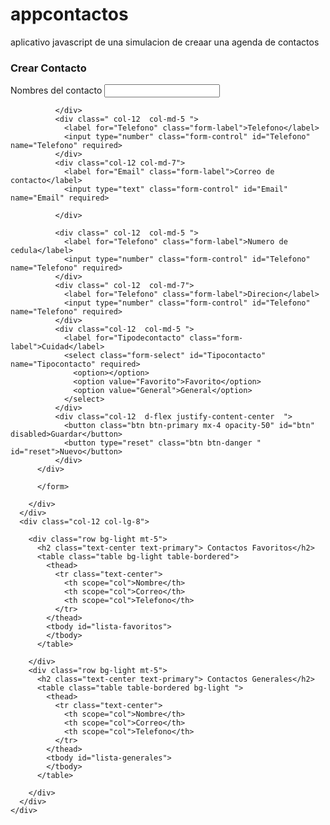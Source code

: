 # appcontactos
aplicativo javascript de una simulacion de creaar  una agenda de contactos


<div class="container">
    <div class="row">
      <div class="col-12 col-md-6">
        <div class="row justify-content-center">
          <div class="col-8 col-md-6 col-lg-10 form_content bg-light">
            <form class="row g-3 needs-validation my-4 " id="form">
              <h3 class="text-center text-primary"> Crear Contacto</h3>
              <div class="col-12 col-md-7">
                <label for="Nombre" class="form-label">Nombres del contacto</label>
                <input type="text" class="form-control" id="Nombre" name="Nombre" required>

              </div>
              <div class=" col-12  col-md-5 ">
                <label for="Telefono" class="form-label">Telefono</label>
                <input type="number" class="form-control" id="Telefono" name="Telefono" required>
              </div>
              <div class="col-12 col-md-7">
                <label for="Email" class="form-label">Correo de contacto</label>
                <input type="text" class="form-control" id="Email" name="Email" required>

              </div>
          
              <div class=" col-12  col-md-5 ">
                <label for="Telefono" class="form-label">Numero de cedula</label>
                <input type="number" class="form-control" id="Telefono" name="Telefono" required>
              </div>
              <div class=" col-12  col-md-7">
                <label for="Telefono" class="form-label">Direcion</label>
                <input type="number" class="form-control" id="Telefono" name="Telefono" required>
              </div>
              <div class="col-12  col-md-5 ">
                <label for="Tipodecontacto" class="form-label">Cuidad</label>
                <select class="form-select" id="Tipocontacto" name="Tipocontacto" required>
                  <option></option>
                  <option value="Favorito">Favorito</option>
                  <option value="General">General</option>
                </select>
              </div>
              <div class="col-12  d-flex justify-content-center  ">
                <button class="btn btn-primary mx-4 opacity-50" id="btn" disabled>Guardar</button>
                <button type="reset" class="btn btn-danger " id="reset">Nuevo</button>
              </div>
          </div>

          </form>

        </div>
      </div>
      <div class="col-12 col-lg-8">

        <div class="row bg-light mt-5">
          <h2 class="text-center text-primary"> Contactos Favoritos</h2>
          <table class="table bg-light table-bordered">
            <thead>
              <tr class="text-center">
                <th scope="col">Nombre</th>
                <th scope="col">Correo</th>
                <th scope="col">Telefono</th>
              </tr>
            </thead>
            <tbody id="lista-favoritos">
            </tbody>
          </table>

        </div>
        <div class="row bg-light mt-5">
          <h2 class="text-center text-primary"> Contactos Generales</h2>
          <table class="table table-bordered bg-light ">
            <thead>
              <tr class="text-center">
                <th scope="col">Nombre</th>
                <th scope="col">Correo</th>
                <th scope="col">Telefono</th>
              </tr>
            </thead>
            <tbody id="lista-generales">
            </tbody>
          </table>

        </div>
      </div>
    </div>
  </div>
  </div>
  </div>